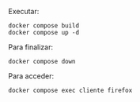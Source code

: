 Executar:

    docker compose build
    docker compose up -d

Para finalizar:

    docker compose down

Para acceder:

    docker compose exec cliente firefox
